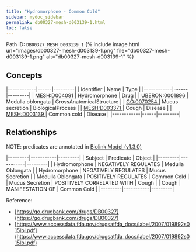 ```yaml
---
title: "Hydromorphone - Common Cold"
sidebar: mydoc_sidebar
permalink: db00327-mesh-d003139-1.html
toc: false 
---
```



Path ID: `DB00327_MESH_D003139_1`
{% include image.html url="images/db00327-mesh-d003139-1.png" file="db00327-mesh-d003139-1.png" alt="db00327-mesh-d003139-1" %}

## Concepts

|------------|------|---------|
| Identifier | Name | Type    |
|------------|------|---------|
| <a href="https://identifiers.org/MESH:D004091">MESH:D004091 </a> | Hydromorphone | Drug |
| <a href="https://identifiers.org/UBERON:0001896">UBERON:0001896 </a> | Medulla oblongata | GrossAnatomicalStructure |
| <a href="https://identifiers.org/GO:0070254">GO:0070254 </a> | Mucus secretion | BiologicalProcess |
| <a href="https://identifiers.org/MESH:D003371">MESH:D003371 </a> | Cough | Disease |
| <a href="https://identifiers.org/MESH:D003139">MESH:D003139 </a> | Common cold | Disease |
|------------|------|---------|

## Relationships


NOTE: predicates are annotated in <a href="https://github.com/biolink/biolink-model/releases/tag/v1.3.0">Biolink Model (v1.3.0)</a>

|---------|-----------|---------|
| Subject | Predicate | Object  |
|---------|-----------|---------|
| Hydromorphone | NEGATIVELY REGULATES | Medulla Oblongata |
| Hydromorphone | NEGATIVELY REGULATES | Mucus Secretion |
| Medulla Oblongata | POSITIVELY REGULATES | Common Cold |
| Mucus Secretion | POSITIVELY CORRELATED WITH | Cough |
| Cough | MANIFESTATION OF | Common Cold |
|---------|-----------|---------|

Reference: 
  - [https://go.drugbank.com/drugs/DB00327](https://go.drugbank.com/drugs/DB00327)
  - [https://www.accessdata.fda.gov/drugsatfda_docs/label/2007/019892s015lbl.pdf](https://www.accessdata.fda.gov/drugsatfda_docs/label/2007/019892s015lbl.pdf)
